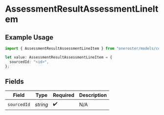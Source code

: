 # AssessmentResultAssessmentLineItem

## Example Usage

```typescript
import { AssessmentResultAssessmentLineItem } from "oneroster/models/components";

let value: AssessmentResultAssessmentLineItem = {
  sourcedId: "<id>",
};
```

## Fields

| Field              | Type               | Required           | Description        |
| ------------------ | ------------------ | ------------------ | ------------------ |
| `sourcedId`        | *string*           | :heavy_check_mark: | N/A                |